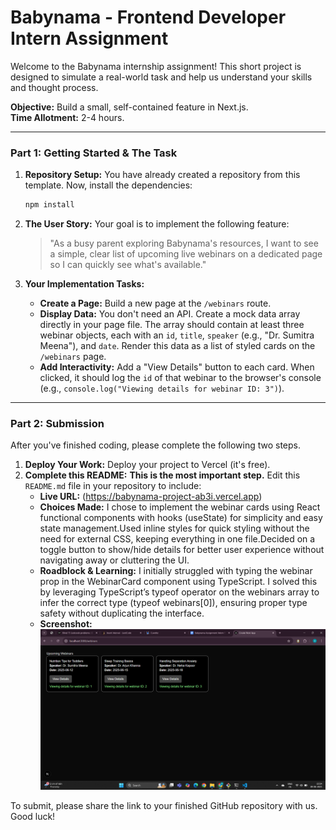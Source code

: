 # Babynama - Frontend Developer Intern Assignment

Welcome to the Babynama internship assignment! This short project is designed to simulate a real-world task and help us understand your skills and thought process.

**Objective:** Build a small, self-contained feature in Next.js.  
**Time Allotment:** 2-4 hours.

---

### **Part 1: Getting Started & The Task**

1.  **Repository Setup:** You have already created a repository from this template. Now, install the dependencies:
    ```bash
    npm install
    ```
2.  **The User Story:** Your goal is to implement the following feature:
    > "As a busy parent exploring Babynama's resources, I want to see a simple, clear list of upcoming live webinars on a dedicated page so I can quickly see what's available."

3.  **Your Implementation Tasks:**
    * **Create a Page:** Build a new page at the `/webinars` route.
    * **Display Data:** You don't need an API. Create a mock data array directly in your page file. The array should contain at least three webinar objects, each with an `id`, `title`, `speaker` (e.g., "Dr. Sumitra Meena"), and `date`. Render this data as a list of styled cards on the `/webinars` page.
    * **Add Interactivity:** Add a "View Details" button to each card. When clicked, it should log the `id` of that webinar to the browser's console (e.g., `console.log("Viewing details for webinar ID: 3")`).

---

### **Part 2: Submission**

After you've finished coding, please complete the following two steps.

1.  **Deploy Your Work:** Deploy your project to Vercel (it's free).
2.  **Complete this README:** **This is the most important step.** Edit this `README.md` file in your repository to include:
    * **Live URL:** (https://babynama-project-ab3i.vercel.app)
    * **Choices Made:** I chose to implement the webinar cards using React functional components with hooks (useState) for simplicity and easy state management.Used inline styles for quick styling without the need for external CSS, keeping everything in one file.Decided on a toggle button to show/hide details for better user experience without navigating away or cluttering the UI.
    * **Roadblock & Learning:** I initially struggled with typing the webinar prop in the WebinarCard component using TypeScript. I solved this by leveraging TypeScript’s typeof operator on the webinars array to infer the correct type (typeof webinars[0]), ensuring proper type safety without duplicating the interface.
    * **Screenshot:**
        ![Screenshot](./image.png)


To submit, please share the link to your finished GitHub repository with us. Good luck!
